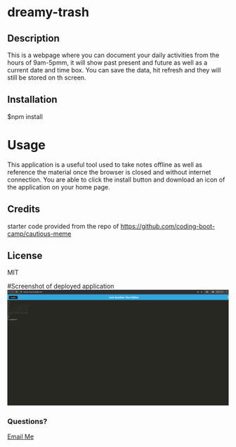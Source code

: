 # dreamy-trash

## Description
This is a webpage where you can document your daily activities from the hours of 9am-5pmm, it will show past present and future as well as a current date and time box. You can save the data, hit refresh and they will still be stored on th screen. 

## Installation
$npm install

# Usage
This application is a useful tool used to take notes offline as well as reference the material once the browser is closed and without internet connection. You are able to click the  install button  and download an icon of the application on your home page. 

## Credits
starter code provided from the repo of https://github.com/coding-boot-camp/cautious-meme

## License
MIT

#Screenshot of deployed application
![screenshot of the deployed application](image.png)

### Questions?
 <a href="mailto:sweet.victoria1218@gmail.com">Email Me</a>
